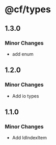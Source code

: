 # @cf/types

## 1.3.0

### Minor Changes

- add enum

## 1.2.0

### Minor Changes

- Add io types

## 1.1.0

### Minor Changes

- Add IdIndexItem
